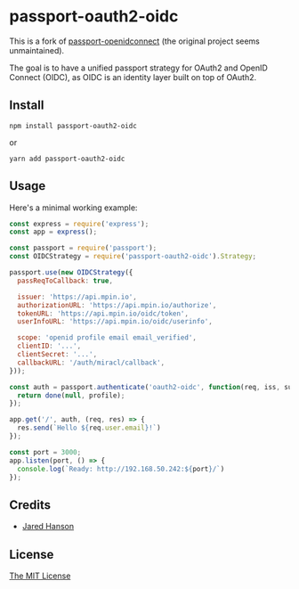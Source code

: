 # passport-oauth2-oidc

This is a fork of [passport-openidconnect](https://github.com/jaredhanson/passport-openidconnect) (the original project seems unmaintained).

The goal is to have a unified passport strategy for OAuth2 and OpenID Connect (OIDC), as OIDC is an identity layer built on top of OAuth2.

## Install
```
npm install passport-oauth2-oidc
```
or
```
yarn add passport-oauth2-oidc
```

## Usage

Here's a minimal working example:

```js
const express = require('express');
const app = express();

const passport = require('passport');
const OIDCStrategy = require('passport-oauth2-oidc').Strategy;

passport.use(new OIDCStrategy({
  passReqToCallback: true,

  issuer: 'https://api.mpin.io',
  authorizationURL: 'https://api.mpin.io/authorize',
  tokenURL: 'https://api.mpin.io/oidc/token',
  userInfoURL: 'https://api.mpin.io/oidc/userinfo',

  scope: 'openid profile email email_verified',
  clientID: '...',
  clientSecret: '...',
  callbackURL: '/auth/miracl/callback',
}));

const auth = passport.authenticate('oauth2-oidc', function(req, iss, sub, profile, done) {
  return done(null, profile);
});

app.get('/', auth, (req, res) => {
  res.send(`Hello ${req.user.email}!`)
});

const port = 3000;
app.listen(port, () => {
  console.log(`Ready: http://192.168.50.242:${port}/`)
});
```


## Credits

  - [Jared Hanson](http://github.com/jaredhanson)

## License

[The MIT License](http://opensource.org/licenses/MIT)
